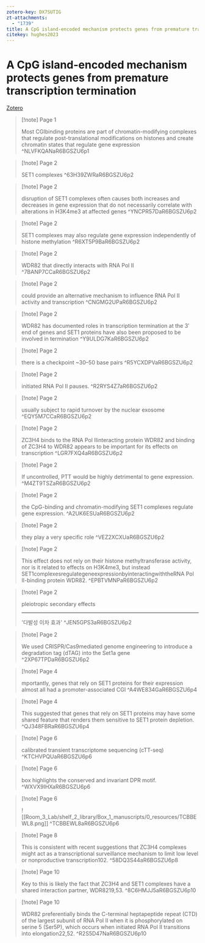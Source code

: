 ```yaml
---
zotero-key: DX7SUTIG
zt-attachments:
  - "1739"
title: A CpG island-encoded mechanism protects genes from premature transcription termination
citekey: hughes2023
---
```

# A CpG island-encoded mechanism protects genes from premature transcription termination

[Zotero](zotero://select/library/items/DX7SUTIG) 

> [!note] Page 1
> 
> Most CGIbinding proteins are part of chromatin-modifying complexes that regulate post-translational modifications on histones and create chromatin states that regulate gene expression
> ^NLVFKQANaR6BGSZU6p1

> [!note] Page 2
> 
> SET1 complexes
> ^63H39ZWRaR6BGSZU6p2

> [!note] Page 2
> 
> disruption of SET1 complexes often causes both increases and decreases in gene expression that do not necessarily correlate with alterations in H3K4me3 at affected genes
> ^YNCPR57DaR6BGSZU6p2

> [!note] Page 2
> 
> SET1 complexes may also regulate gene expression independently of histone methylation
> ^R6XT5P9BaR6BGSZU6p2

> [!note] Page 2
> 
> WDR82 that directly interacts with RNA Pol II
> ^7BANP7CCaR6BGSZU6p2

> [!note] Page 2
> 
> could provide an alternative mechanism to influence RNA Pol II activity and transcription
> ^CNGMG2UPaR6BGSZU6p2

> [!note] Page 2
> 
> WDR82 has documented roles in transcription termination at the 3′ end of genes and SET1 proteins have also been proposed to be involved in termination
> ^Y9ULDG7KaR6BGSZU6p2

> [!note] Page 2
> 
> there is a checkpoint ~30–50 base pairs
> ^R5YCXDPVaR6BGSZU6p2

> [!note] Page 2
> 
> initiated RNA Pol II pauses.
> ^R2RYS4Z7aR6BGSZU6p2

> [!note] Page 2
> 
> usually subject to rapid turnover by the nuclear exosome
> ^EQY5M7CCaR6BGSZU6p2

> [!note] Page 2
> 
> ZC3H4 binds to the RNA Pol IIinteracting protein WDR82 and binding of ZC3H4 to WDR82 appears to be important for its effects on transcription
> ^LGR7FXQ4aR6BGSZU6p2

> [!note] Page 2
> 
> If uncontrolled, PTT would be highly detrimental to gene expression.
> ^M4ZT9TSZaR6BGSZU6p2

> [!note] Page 2
> 
> the CpG-binding and chromatin-modifying SET1 complexes regulate gene expression.
> ^A2UK6ESUaR6BGSZU6p2

> [!note] Page 2
> 
> they play a very specific role
> ^VEZ2XCXUaR6BGSZU6p2

> [!note] Page 2
> 
> This effect does not rely on their histone methyltransferase activity, nor is it related to effects on H3K4me3, but instead SET1complexesregulategeneexpressionbyinteractingwiththeRNA Pol II-binding protein WDR82.
> ^EPBTVMNPaR6BGSZU6p2

> [!note] Page 2
> 
> pleiotropic secondary effects
> 
> ---
> '다발성 이차 효과'
> ^JEN5GPS3aR6BGSZU6p2

> [!note] Page 2
> 
> We used CRISPR/Cas9mediated genome engineering to introduce a degradation tag (dTAG) into the Set1a gene
> ^2XP67TPDaR6BGSZU6p2

> [!note] Page 4
> 
> mportantly, genes that rely on SET1 proteins for their expression almost all had a promoter-associated CGI
> ^A4WE834GaR6BGSZU6p4

> [!note] Page 4
> 
> This suggested that genes that rely on SET1 proteins may have some shared feature that renders them sensitive to SET1 protein depletion.
> ^QJ348FBRaR6BGSZU6p4

> [!note] Page 6
> 
> calibrated transient transcriptome sequencing (cTT-seq)
> ^KTCHVPQUaR6BGSZU6p6

> [!note] Page 6
> 
> box highlights the conserved and invariant DPR motif.
> ^WXVX9IHXaR6BGSZU6p6

> [!note] Page 6
> 
> ![[Room_3_Lab/shelf_2_library/Box_1_manuscripts/0_resources/TCBBEWL8.png]]
> ^TCBBEWL8aR6BGSZU6p6

> [!note] Page 8
> 
> This is consistent with recent suggestions that ZC3H4 complexes might act as a transcriptional surveillance mechanism to limit low level or nonproductive transcription102.
> ^58DQ3S44aR6BGSZU6p8

> [!note] Page 10
> 
> Key to this is likely the fact that ZC3H4 and SET1 complexes have a shared interaction partner, WDR8219,53.
> ^8C6HMJJ5aR6BGSZU6p10

> [!note] Page 10
> 
> WDR82 preferentially binds the C-terminal heptapeptide repeat (CTD) of the largest subunit of RNA Pol II when it is phosphorylated on serine 5 (Ser5P), which occurs when initiated RNA Pol II transitions into elongation22,52.
> ^R2S5D47NaR6BGSZU6p10

